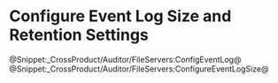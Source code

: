 # Configure Event Log Size and Retention Settings 
@Snippet:_CrossProduct/Auditor/FileServers:ConfigEventLog@ 
@Snippet:_CrossProduct/Auditor/FileServers:ConfigureEventLogSize@